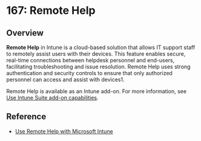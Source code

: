 # 167: Remote Help

## Overview

**Remote Help** in Intune is a cloud-based solution that allows IT support staff to remotely assist users with their devices. This feature enables secure, real-time connections between helpdesk personnel and end-users, facilitating troubleshooting and issue resolution. Remote Help uses strong authentication and security controls to ensure that only authorized personnel can access and assist with devices1.

Remote Help is available as an Intune add-on. For more information, see [Use Intune Suite add-on capabilities](https://learn.microsoft.com/mem/intune/fundamentals/intune-add-ons).

## Reference

* [Use Remote Help with Microsoft Intune](https://learn.microsoft.com/en-us/mem/intune/fundamentals/remote-help)
